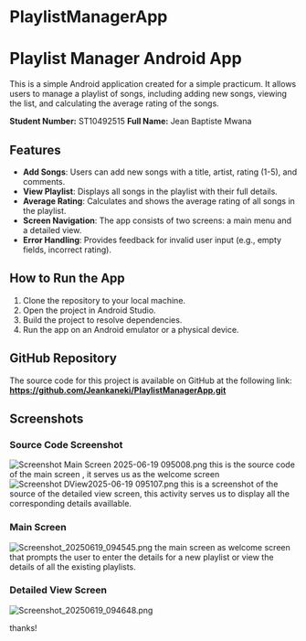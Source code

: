 # PlaylistManagerApp
# Playlist Manager Android App

This is a simple Android application created for a simple practicum. It allows users to manage a playlist of songs, including adding new songs, viewing the list, and calculating the average rating of the songs.

**Student Number:** ST10492515
**Full Name:** Jean Baptiste Mwana

## Features

* **Add Songs**: Users can add new songs with a title, artist, rating (1-5), and comments.
* **View Playlist**: Displays all songs in the playlist with their full details.
* **Average Rating**: Calculates and shows the average rating of all songs in the playlist.
* **Screen Navigation**: The app consists of two screens: a main menu and a detailed view.
* **Error Handling**: Provides feedback for invalid user input (e.g., empty fields, incorrect rating).


## How to Run the App

1.  Clone the repository to your local machine.
2.  Open the project in Android Studio.
3.  Build the project to resolve dependencies.
4.  Run the app on an Android emulator or a physical device.

## GitHub Repository

The source code for this project is available on GitHub at the following link:
**https://github.com/Jeankaneki/PlaylistManagerApp.git**

## Screenshots

### Source Code Screenshot
![Screenshot Main Screen 2025-06-19 095008.png](Screenshot%20Main%20Screen%202025-06-19%20095008.png)
this is the source code of the main screen , it serves us as the welcome screen
![Screenshot DView2025-06-19 095107.png](Screenshot%20DView2025-06-19%20095107.png)
this is a screenshot of the source of the detailed view screen, this activity serves us to display all the corresponding details availlable. 
### Main Screen
![Screenshot_20250619_094545.png](Screenshot_20250619_094545.png)
the main screen as welcome screen that prompts the user to enter the details for a new playlist or view the details of all the existing playlists.
### Detailed View Screen
![Screenshot_20250619_094648.png](Screenshot_20250619_094648.png)

thanks!